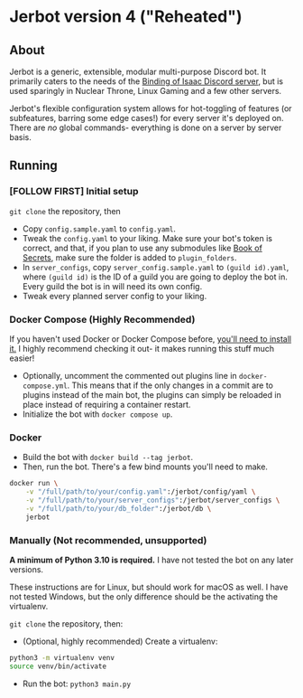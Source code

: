 # Jerbot version 4 ("Reheated")

## About
Jerbot is a generic, extensible, modular multi-purpose Discord bot. It primarily caters to the needs of the [Binding of Isaac Discord server](https://discord.gg/isaac), but is used sparingly in Nuclear Throne, Linux Gaming and a few other servers. 

Jerbot's flexible configuration system allows for hot-toggling of features (or subfeatures, barring some edge cases!) for every server it's deployed on. There are *no* global commands- everything is done on a server by server basis.


## Running
### [FOLLOW FIRST] Initial setup
`git clone` the repository, then
- Copy `config.sample.yaml` to `config.yaml`.
- Tweak the `config.yaml` to your liking. Make sure your bot's token is correct, and that, if you plan to use any submodules like [Book of Secrets](https://github.com/boi-community/book-of-secrets), make sure the folder is added to `plugin_folders`.
- In `server_configs`, copy `server_config.sample.yaml` to `(guild id).yaml`, where `(guild id)` is the ID of a guild you are going to deploy the bot in. Every guild the bot is in will need its own config.
- Tweak every planned server config to your liking.


### Docker Compose (Highly Recommended)
If you haven't used Docker or Docker Compose before, [you'll need to install it.](https://docs.docker.com/engine/install/) I highly recommend checking it out- it makes running this stuff much easier!

- Optionally, uncomment the commented out plugins line in `docker-compose.yml`. This means that if the only changes in a commit are to plugins instead of the main bot, the plugins can simply be reloaded in place instead of requiring a container restart.
- Initialize the bot with `docker compose up`.


### Docker
- Build the bot with `docker build --tag jerbot`.
- Then, run the bot. There's a few bind mounts you'll need to make.
```bash
docker run \
    -v "/full/path/to/your/config.yaml":/jerbot/config/yaml \
    -v "/full/path/to/your/server_configs":/jerbot/server_configs \
    -v "/full/path/to/your/db_folder":/jerbot/db \
    jerbot
```

### Manually (Not recommended, unsupported)
**A minimum of Python 3.10 is required.** I have not tested the bot on any later versions.

These instructions are for Linux, but should work for macOS as well. I have not tested Windows, but the only difference should be the activating the virtualenv.

`git clone` the repository, then:

- (Optional, highly recommended) Create a virtualenv:
```bash
python3 -m virtualenv venv
source venv/bin/activate
```
- Run the bot: `python3 main.py`
